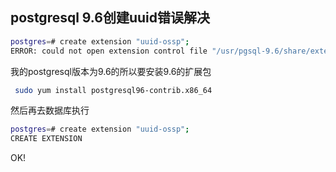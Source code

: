 ## postgresql 9.6创建uuid错误解决
```bash
postgres=# create extension "uuid-ossp";
ERROR: could not open extension control file "/usr/pgsql-9.6/share/extension/uuid-ossp.control": No such file or directory
```
我的postgresql版本为9.6的所以要安装9.6的扩展包
```bash
 sudo yum install postgresql96-contrib.x86_64
```
然后再去数据库执行
```bash
postgres=# create extension "uuid-ossp";
CREATE EXTENSION
```

OK!
